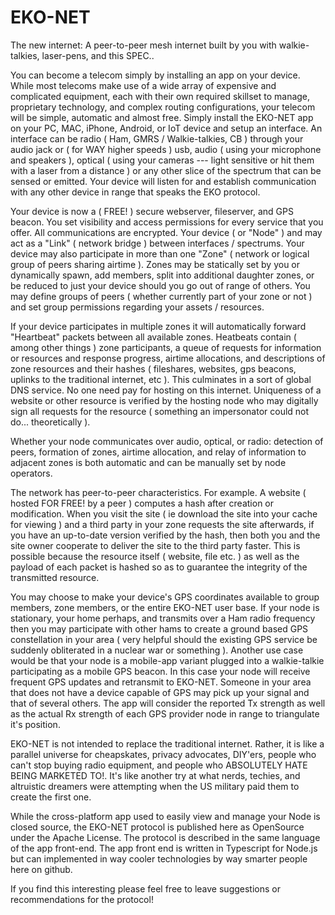 # EKO-NET
The new internet: A peer-to-peer mesh internet built by you with walkie-talkies, laser-pens, and this SPEC.. 

You can become a telecom simply by installing an app on your device. While most telecoms make use of a wide array of expensive and complicated equipment, each with their own required skillset to manage, proprietary technology, and complex routing configurations, your telecom will be simple, automatic and almost free. Simply install the EKO-NET app on your PC, MAC, iPhone, Android, or IoT device and setup an interface. An interface can be radio ( Ham, GMRS / Walkie-talkies, CB ) through your audio jack or ( for WAY higher speeds ) usb, audio ( using your microphone and speakers ), optical ( using your cameras --- light sensitive or hit them with a laser from a distance ) or any other slice of the spectrum that can be sensed or emitted. Your device will listen for and establish communication with any other device in range that speaks the EKO protocol.

Your device is now a ( FREE! ) secure webserver, fileserver, and GPS beacon. You set visibility and access permissions for every service that you offer. All communications are encrypted. Your device ( or "Node" ) and may act as a "Link" ( network bridge ) between interfaces / spectrums. Your device may also participate in more than one "Zone" ( network or logical group of peers sharing airtime ). Zones may be statically set by you or dynamically spawn, add members, split into additional daughter zones, or be reduced to just your device should you go out of range of others. You may define groups of peers ( whether currently part of your zone or not ) and set group permissions regarding your assets / resources. 

If your device participates in multiple zones it will automatically forward "Heartbeat" packets between all available zones. Heatbeats contain ( among other things ) zone participants, a queue of requests for information or resources and response progress, airtime allocations, and descriptions of zone resources and their hashes ( fileshares, websites, gps beacons, uplinks to the traditional internet, etc ). This culminates in a sort of global DNS service. No one need pay for hosting on this internet. Uniqueness of a website or other resource is verified by the hosting node who may digitally sign all requests for the resource ( something an impersonator could not do... theoretically ).

Whether your node communicates over audio, optical, or radio: detection of peers, formation of zones, airtime allocation, and relay of information to adjacent zones is both automatic and can be manually set by node operators.

The network has peer-to-peer characteristics. For example. A website ( hosted FOR FREE! by a peer ) computes a hash after creation or modification. When you visit the site ( ie download the site into your cache for viewing ) and a third party in your zone requests the site afterwards, if you have an up-to-date version verified by the hash, then both you and the site owner cooperate to deliver the site to the third party faster. This is possible because the resource itself ( website, file etc. ) as well as the payload of each packet is hashed so as to guarantee the integrity of the transmitted resource. 

You may choose to make your device's GPS coordinates available to group members, zone members, or the entire EKO-NET user base. If your node is stationary, your home perhaps, and transmits over a Ham radio frequency then you may participate with other hams to create a ground based GPS constellation in your area ( very helpful should the existing GPS service be suddenly obliterated in a nuclear war or something ). Another use case would be that your node is a mobile-app variant plugged into a walkie-talkie participating as a mobile GPS beacon. In this case your node will receive frequent GPS updates and retransmit to EKO-NET. Someone in your area that does not have a device capable of GPS may pick up your signal and that of several others. The app will consider the reported Tx strength as well as the actual Rx strength of each GPS provider node in range to triangulate it's position.

EKO-NET is not intended to replace the traditional internet. Rather, it is like a parallel universe for cheapskates, privacy advocates, DIY'ers, people who can't stop buying radio equipment, and people who ABSOLUTELY HATE BEING MARKETED TO!. It's like another try at what nerds, techies, and altruistic dreamers were attempting when the US military paid them to create the first one.

While the cross-platform app used to easily view and manage your Node is closed source, the EKO-NET protocol is published here as OpenSource under the Apache License. The protocol is described in the same language of the app front-end. The app front end is written in Typescript for Node.js but can implemented in way cooler technologies by way smarter people here on github.

If you find this interesting please feel free to leave suggestions or recommendations for the protocol!
